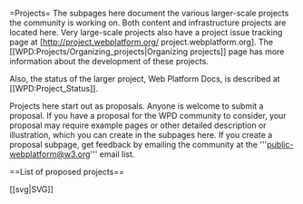 =Projects=
The subpages here document the various larger-scale projects the community is working on. Both content and infrastructure projects are located here.  Very large-scale projects also have a project issue tracking page at [http://project.webplatform.org/ project.webplatform.org]. The [[WPD:Projects/Organizing_projects|Organizing projects]] page has more information about the development of these projects. 

Also, the status of the larger project, Web Platform Docs, is described at [[WPD:Project_Status]].

Projects here start out as proposals. Anyone is welcome to submit a proposal. If you have a proposal for the WPD community to consider, your proposal may require example pages or other detailed description or illustration, which you can create in the subpages here. If you create a proposal subpage, get feedback by emailing the community at the '''public-webplatform@w3.org''' email list.

==List of proposed projects==

<subpages />

[[svg|SVG]]